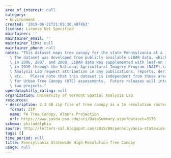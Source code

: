 ```yaml
---
area_of_interest: null
category:
- Environment
created: '2019-06-22T21:05:30.407463'
license: License Not Specified
maintainer: ''
maintainer_email: ''
maintainer_link: null
maintainer_phone: null
notes: "This dataset maps tree canopy for the state Pennsylvania at a 1m resolution.\
  \ The dataset was developed from publicly available LiDAR data, which was acquired\
  \ in 2006, 2007, and 2008. LiDAR data was supplemented with leaf-on imagery acquired\
  \ in 2010 through the National Agricultural Imagery Program (NAIP).\r\n\r\nUVM Spatial\
  \ Analysis Lab request attribution in any publications, reports, derivative datasets,\
  \ etc.   Please note that this dataset is independent from those areas we have mapped\
  \ for Urban Tree Canopy (UTC) assessments.  Future releases will integrate these\
  \ two projects."
opendataphilly_rating: null
organization: University of Vermont Spatial Analysis Lab
resources:
- description: 2.3 GB zip file of tree canopy as a 1m resolution raster data set in IMG format
  format: ZIP
  name: PA Tree Canopy, Albers Projection
  url: https://www.pasda.psu.edu/uci/DataSummary.aspx?dataset=3170
schema: philadelphia
source: http://letters-sal.blogspot.com/2015/09/pennslyvania-statewide-high-resolution.html
tags: []
time_period: null
title: Pennsylvania Statewide High-Resolution Tree Canopy
usage: null
---
```

